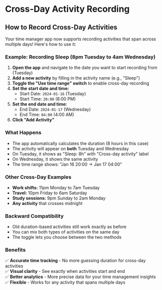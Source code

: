 # Cross-Day Activity Recording

## How to Record Cross-Day Activities

Your time manager app now supports recording activities that span across multiple days! Here's how to use it:

### Example: Recording Sleep (8pm Tuesday to 4am Wednesday)

1. **Open the app** and navigate to the date you want to start recording from (Tuesday)
2. **Add a new activity** by filling in the activity name (e.g., "Sleep")
3. **Toggle the "Use time range" switch** to enable cross-day recording
4. **Set the start date and time:**
   - Start Date: `2024-01-16` (Tuesday)
   - Start Time: `20:00` (8:00 PM)
5. **Set the end date and time:**
   - End Date: `2024-01-17` (Wednesday) 
   - End Time: `04:00` (4:00 AM)
6. **Click "Add Activity"**

### What Happens

- The app automatically calculates the duration (8 hours in this case)
- The activity will appear on **both** Tuesday and Wednesday
- On Tuesday, it shows as "Sleep: 8h" with "Cross-day activity" label
- On Wednesday, it shows the same activity
- The time range shows: "Jan 16 20:00 → Jan 17 04:00"

### Other Cross-Day Examples

- **Work shifts:** 11pm Monday to 7am Tuesday
- **Travel:** 10pm Friday to 6am Saturday  
- **Study sessions:** 9pm Sunday to 2am Monday
- **Any activity** that crosses midnight

### Backward Compatibility

- Old duration-based activities still work exactly as before
- You can mix both types of activities on the same day
- The toggle lets you choose between the two methods

### Benefits

✅ **Accurate time tracking** - No more guessing duration for cross-day activities  
✅ **Visual clarity** - See exactly when activities start and end  
✅ **Better analytics** - More precise data for your time management insights  
✅ **Flexible** - Works for any activity that spans multiple days
